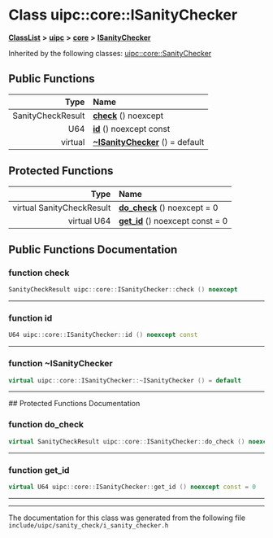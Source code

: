 

# Class uipc::core::ISanityChecker



[**ClassList**](annotated.md) **>** [**uipc**](namespaceuipc.md) **>** [**core**](namespaceuipc_1_1core.md) **>** [**ISanityChecker**](classuipc_1_1core_1_1_i_sanity_checker.md)










Inherited by the following classes: [uipc::core::SanityChecker](classuipc_1_1core_1_1_sanity_checker.md)
































## Public Functions

| Type | Name |
| ---: | :--- |
|  SanityCheckResult | [**check**](#function-check) () noexcept<br> |
|  U64 | [**id**](#function-id) () noexcept const<br> |
| virtual  | [**~ISanityChecker**](#function-isanitychecker) () = default<br> |
























## Protected Functions

| Type | Name |
| ---: | :--- |
| virtual SanityCheckResult | [**do\_check**](#function-do_check) () noexcept = 0<br> |
| virtual U64 | [**get\_id**](#function-get_id) () noexcept const = 0<br> |




## Public Functions Documentation




### function check 

```C++
SanityCheckResult uipc::core::ISanityChecker::check () noexcept
```




<hr>



### function id 

```C++
U64 uipc::core::ISanityChecker::id () noexcept const
```




<hr>



### function ~ISanityChecker 

```C++
virtual uipc::core::ISanityChecker::~ISanityChecker () = default
```




<hr>
## Protected Functions Documentation




### function do\_check 

```C++
virtual SanityCheckResult uipc::core::ISanityChecker::do_check () noexcept = 0
```




<hr>



### function get\_id 

```C++
virtual U64 uipc::core::ISanityChecker::get_id () noexcept const = 0
```




<hr>

------------------------------
The documentation for this class was generated from the following file `include/uipc/sanity_check/i_sanity_checker.h`


